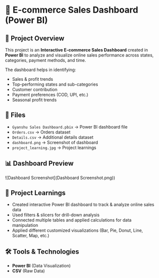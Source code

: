 

# 🛒 E-commerce Sales Dashboard (Power BI)

## 📌 Project Overview
This project is an **Interactive E-commerce Sales Dashboard** created in **Power BI** to analyze and visualize online sales performance across states, categories, payment methods, and time.

The dashboard helps in identifying:
- Sales & profit trends
- Top-performing states and sub-categories
- Customer contribution
- Payment preferences (COD, UPI, etc.)
- Seasonal profit trends

## 📂 Files
- `Gyanshu Sales Dashboard.pbix` → Power BI dashboard file  
- `Orders.csv` → Orders dataset  
- `Details.csv` → Additional details dataset  
- `dashboard.png` → Screenshot of dashboard  
- `project_learning.jpg` → Project learnings  

## 📊 Dashboard Preview
![Dashboard Screenshot](Dashboard Screenshot.png))

## 🚀 Project Learnings
- Created interactive Power BI dashboard to track & analyze online sales data
- Used filters & slicers for drill-down analysis
- Connected multiple tables and applied calculations for data manipulation
- Applied different customized visualizations (Bar, Pie, Donut, Line, Scatter, Map, etc.)

## 🛠 Tools & Technologies
- **Power BI** (Data Visualization)
- **CSV** (Raw Data)

